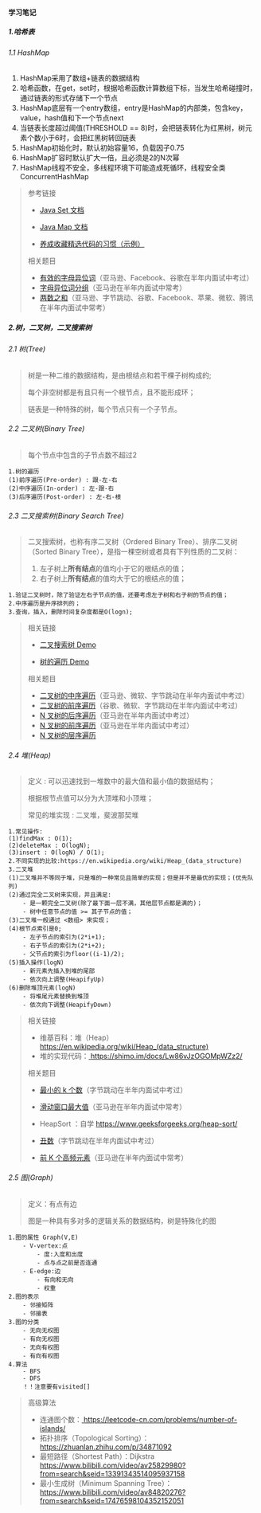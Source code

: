 #### 学习笔记

##### 1.哈希表

###### 1.1 HashMap

1. HashMap采用了数组+链表的数据结构
2. 哈希函数，在get，set时，根据哈希函数计算数组下标，当发生哈希碰撞时，通过链表的形式存储下一个节点
3. HashMap底层有一个entry数组，entry是HashMap的内部类，包含key，value，hash值和下一个节点next
4. 当链表长度超过阈值(THRESHOLD == 8)时，会把链表转化为红黑树，树元素个数小于6时，会把红黑树转回链表
5. HashMap初始化时，默认初始容量16，负载因子0.75
6. HashMap扩容时默认扩大一倍，且必须是2的N次幂
7. HashMap线程不安全，多线程环境下可能造成死循环，线程安全类ConcurrentHashMap

>参考链接
>
>- [ Java Set 文档](http://docs.oracle.com/en/java/javase/12/docs/api/java.base/java/util/Set.html)
>- [ Java Map 文档](http://docs.oracle.com/en/java/javase/12/docs/api/java.base/java/util/Map.html)
>
>- [养成收藏精选代码的习惯（示例）](http://shimo.im/docs/R6g9WJV89QkHrDhr)
>
>相关题目
>
>- [有效的字母异位词](https://leetcode-cn.com/problems/valid-anagram/description/)（亚马逊、Facebook、谷歌在半年内面试中考过）
>- [字母异位词分组](https://leetcode-cn.com/problems/group-anagrams/)（亚马逊在半年内面试中常考）
>- [两数之和](https://leetcode-cn.com/problems/two-sum/description/)（亚马逊、字节跳动、谷歌、Facebook、苹果、微软、腾讯在半年内面试中常考）



##### 2.树，二叉树，二叉搜索树

###### 2.1 树(Tree)

> 树是一种二维的数据结构，是由根结点和若干棵子树构成的;
>
> 每个非空树都是有且只有一个根节点，且不能形成环；
>
> 链表是一种特殊的树，每个节点只有一个子节点。



###### 2.2 二叉树(Binary Tree)

> 每个节点中包含的子节点数不超过2

```
1.树的遍历
(1)前序遍历(Pre-order) : 跟-左-右
(2)中序遍历(In-order) : 左-跟-右
(3)后序遍历(Post-order) : 左-右-根
```



###### 2.3 二叉搜索树(Binary Search Tree)

> 二叉搜索树，也称有序二叉树（Ordered Binary Tree）、排序二叉树（Sorted Binary Tree），是指一棵空树或者具有下列性质的二叉树： 
>
> 1. 左子树上**所有结点**的值均小于它的根结点的值； 
> 2. 右子树上**所有结点**的值均大于它的根结点的值； 

```
1.验证二叉树时，除了验证左右子节点的值，还要考虑左子树和右子树的节点的值；
2.中序遍历是升序排列的；
3.查询，插入，删除时间复杂度都是O(logn);
```

> 相关链接
>
> - [二叉搜索树 Demo ](https://visualgo.net/zh/bst)
>
> - [树的遍历 Demo ](https://visualgo.net/zh/bst)
>
> 相关题目
>
> - [二叉树的中序遍历](https://leetcode-cn.com/problems/binary-tree-inorder-traversal/)（亚马逊、微软、字节跳动在半年内面试中考过）
> - [二叉树的前序遍历](https://leetcode-cn.com/problems/binary-tree-preorder-traversal/)（谷歌、微软、字节跳动在半年内面试中考过）
> - [ N 叉树的后序遍历](https://leetcode-cn.com/problems/n-ary-tree-postorder-traversal/)（亚马逊在半年内面试中考过）
> - [ N 叉树的前序遍历](https://leetcode-cn.com/problems/n-ary-tree-preorder-traversal/description/)（亚马逊在半年内面试中考过）
> - [ N 叉树的层序遍历](https://leetcode-cn.com/problems/n-ary-tree-level-order-traversal/)

###### 2.4 堆(Heap)

> 定义 : 可以迅速找到一堆数中的最大值和最小值的数据结构；
>
> 根据根节点值可以分为大顶堆和小顶堆；
>
> 常见的堆实现 : 二叉堆，斐波那契堆

```
1.常见操作:
(1)findMax : O(1);
(2)deleteMax : O(logN);
(3)insert : O(logN) / O(1);
2.不同实现的比较:https://en.wikipedia.org/wiki/Heap_(data_structure)
3.二叉堆
(1)二叉堆并不等同于堆，只是堆的一种常见且简单的实现；但是并不是最优的实现；(优先队列)
(2)通过完全二叉树来实现，并且满足:
	- 是一颗完全二叉树(除了最下面一层不满，其他层节点都是满的)；
	- 树中任意节点的值 >= 其子节点的值；
(3)二叉堆一般通过 <数组> 来实现；
(4)根节点索引是0;
	- 左子节点的索引为(2*i+1);
	- 右子节点的索引为(2*i+2);
	- 父节点的索引为floor((i-1)/2);
(5)插入操作(logN)
	- 新元素先插入到堆的尾部
	- 依次向上调整(HeapifyUp)
(6)删除堆顶元素(logN)
	- 将堆尾元素替换到堆顶
	- 依次向下调整(HeapifyDown)
```

> 相关链接
>
> - 维基百科：堆（Heap）https://en.wikipedia.org/wiki/Heap_(data_structure)
> - 堆的实现代码：[ https://shimo.im/docs/Lw86vJzOGOMpWZz2/ ](https://shimo.im/docs/Lw86vJzOGOMpWZz2/)
>
> 相关题目
>
> - [最小的 k 个数](https://leetcode-cn.com/problems/zui-xiao-de-kge-shu-lcof/)（字节跳动在半年内面试中考过）
> - [滑动窗口最大值](https://leetcode-cn.com/problems/sliding-window-maximum/)（亚马逊在半年内面试中常考）
>
> - HeapSort ：自学 [ https://www.geeksforgeeks.org/heap-sort/ ](https://www.geeksforgeeks.org/heap-sort/)
> - [丑数](https://leetcode-cn.com/problems/chou-shu-lcof/)（字节跳动在半年内面试中考过）
> - [前 K 个高频元素](https://leetcode-cn.com/problems/top-k-frequent-elements/)（亚马逊在半年内面试中常考）

###### 2.5 图(Graph)

> 定义：有点有边
>
> 图是一种具有多对多的逻辑关系的数据结构，树是特殊化的图

```
1.图的属性 Graph(V,E)
	- V-vertex:点
		- 度:入度和出度
		- 点与点之前是否连通
	- E-edge:边
		- 有向和无向
		- 权重
2.图的表示
	- 邻接矩阵
	- 邻接表
3.图的分类
	- 无向无权图
	- 有向无权图
	- 无向有权图
	- 有向有权图
4.算法
	- BFS
	- DFS
	！！注意要有visited[]
```

> 高级算法
>
> - 连通图个数：[ https://leetcode-cn.com/problems/number-of-islands/ ](https://leetcode-cn.com/problems/number-of-islands/)
> - 拓扑排序（Topological Sorting）：[ https://zhuanlan.zhihu.com/p/34871092 ](https://zhuanlan.zhihu.com/p/34871092)
> - 最短路径（Shortest Path）：Dijkstra [ https://www.bilibili.com/video/av25829980?from=search&seid=13391343514095937158 ](https://www.bilibili.com/video/av25829980?from=search&seid=13391343514095937158)
> - 最小生成树（Minimum Spanning Tree）：[ https://www.bilibili.com/video/av84820276?from=search&seid=17476598104352152051 ](https://www.bilibili.com/video/av84820276?from=search&seid=17476598104352152051)

